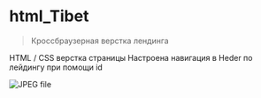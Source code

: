 # html_Tibet
> Кроссбраузерная верстка лендинга

HTML / CSS верстка страницы
Настроена навигация в Heder по лейдингу при помощи id

![[JPEG file]([https://github.com/Nkaltaeva/html_Tibet/blob/main/RymTibet.jpeg)](https://github.com/Nkaltaeva/html_Tibet/blob/main/RymTibet.jpeg)
